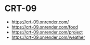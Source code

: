 # CRT-09
- https://crt-09.onrender.com/
- https://crt-09.onrender.com/food
- https://crt-09.onrender.com/project
- https://crt-09.onrender.com/weather
